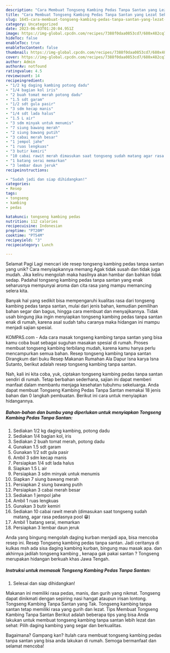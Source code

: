 ```yaml
---
description: "Cara Membuat Tongseng Kambing Pedas Tanpa Santan yang Lezat Sekali, Mengugah Selera"
title: "Cara Membuat Tongseng Kambing Pedas Tanpa Santan yang Lezat Sekali, Mengugah Selera"
slug: 1645-cara-membuat-tongseng-kambing-pedas-tanpa-santan-yang-lezat-sekali-mengugah-selera
category: Uncategorized
date: 2023-06-03T01:20:04.951Z
image: https://img-global.cpcdn.com/recipes/7388f0daa0853cd7/680x482cq70/tongseng-kambing-pedas-tanpa-santan-foto-resep-utama.jpg
hideToc: false
enableToc: true
enableTocContent: false
thumbnail: https://img-global.cpcdn.com/recipes/7388f0daa0853cd7/680x482cq70/tongseng-kambing-pedas-tanpa-santan-foto-resep-utama.jpg
cover: https://img-global.cpcdn.com/recipes/7388f0daa0853cd7/680x482cq70/tongseng-kambing-pedas-tanpa-santan-foto-resep-utama.jpg
author: Admin
authorAv: notfound
ratingvalue: 4.5
reviewcount: 14
recipeingredient:
- "1/2 kg daging kambing potong dadu"
- "1/4 bagian kol iris"
- "2 buah tomat merah potong dadu"
- "1.5 sdt garam"
- "1/2 sdt gula pasir"
- "3 sdm kecap manis"
- "1/4 sdt lada halus"
- "1.5 L air"
- "3 sdm minyak untuk menumis"
- "7 siung bawang merah"
- "2 siung bawang putih"
- "3 cabai merah besar"
- "1 jempol jahe"
- "1 ruas lengkuas"
- "3 butir kemiri"
- "10 cabai rawit merah dimasukan saat tongseng sudah matang agar rasa pedasnya pool "
- "1 batang serai memarkan"
- "3 lembar daun jeruk"
recipeinstructions:

- "Sudah jadi dan siap dihidangkan!"
categories:
- Resep
tags:
- tongseng
- kambing
- pedas

katakunci: tongseng kambing pedas 
nutrition: 112 calories
recipecuisine: Indonesian
preptime: "PT20M"
cooktime: "PT54M"
recipeyield: "3"
recipecategory: Lunch

---
```



Selamat Pagi Lagi mencari ide resep tongseng kambing pedas tanpa santan yang unik? Cara menyiapkannya memang Agak tidak susah dan tidak juga mudah. Jika keliru mengolah maka hasilnya akan hambar dan bahkan tidak sedap. Padahal tongseng kambing pedas tanpa santan yang enak seharusnya mempunyai aroma dan cita rasa yang mampu memancing selera kita.


Banyak hal yang sedikit bisa mempengaruhi kualitas rasa dari tongseng kambing pedas tanpa santan, mulai dari jenis bahan, kemudian pemilihan bahan segar dan bagus, hingga cara membuat dan menyajikannya. Tidak usah bingung jika ingin menyiapkan tongseng kambing pedas tanpa santan enak di rumah, karena asal sudah tahu caranya maka hidangan ini mampu menjadi sajian spesial.

KOMPAS.com - Ada cara masak tongseng kambing tanpa santan yang bisa kamu coba buat sebagai suguhan masakan spesial di rumah. Proses membuat tongseng kambing terbilang mudah, karena kamu hanya perlu mencampurkan semua bahan. Resep tongseng kambing tanpa santan Dirangkum dari buku Resep Makanan Rumahan Ala Dapur Isna karya Isna Sutanto, berikut adalah resep tongseng kambing tanpa santan.


Nah, kali ini kita coba, yuk, ciptakan tongseng kambing pedas tanpa santan sendiri di rumah. Tetap berbahan sederhana, sajian ini dapat memberi manfaat dalam membantu menjaga kesehatan tubuhmu sekeluarga. Anda dapat membuat Tongseng Kambing Pedas Tanpa Santan memakai 18 jenis bahan dan 0 langkah pembuatan. Berikut ini cara untuk menyiapkan hidangannya.

<!--inarticleads1-->

##### Bahan-bahan dan bumbu yang diperlukan untuk menyiapkan Tongseng Kambing Pedas Tanpa Santan:

1. Sediakan 1/2 kg daging kambing, potong dadu
1. Sediakan 1/4 bagian kol, iris
1. Sediakan 2 buah tomat merah, potong dadu
1. Gunakan 1.5 sdt garam
1. Gunakan 1/2 sdt gula pasir
1. Ambil 3 sdm kecap manis
1. Persiapkan 1/4 sdt lada halus
1. Siapkan 1.5 L air
1. Persiapkan 3 sdm minyak untuk menumis
1. Siapkan 7 siung bawang merah
1. Persiapkan 2 siung bawang putih
1. Persiapkan 3 cabai merah besar
1. Sediakan 1 jempol jahe
1. Ambil 1 ruas lengkuas
1. Gunakan 3 butir kemiri
1. Sediakan 10 cabai rawit merah (dimasukan saat tongseng sudah matang, agar rasa pedasnya pool 😁)
1. Ambil 1 batang serai, memarkan
1. Persiapkan 3 lembar daun jeruk


Anda yang bingung mengolah daging kurban menjadi apa, bisa mencoba resep ini. Resep Tongseng kambing pedas tanpa santan. Jadi ceritanya di kulkas msh ada sisa daging kambing kurban, bingung mau masak apa. dan akhirnya jadilah tongseng kambing , kenapa gak pakai santan ? Tongseng merupakan hidangan berkuah khas Jawa Tengah. 

<!--inarticleads2-->

##### Instruksi untuk memasak Tongseng Kambing Pedas Tanpa Santan:


1. Selesai dan siap dihidangkan!

Makanan ini memiliki rasa pedas, manis, dan gurih yang nikmat. Tongseng dapat dinikmati dengan sepiring nasi hangat ataupun irisan lontong. Tongseng Kambing Tanpa Santan yang Tak. Tongseng kambing tanpa santan tetap memiliki rasa yang gurih dan lezat. Tips Membuat Tongseng Kambing Tanpa Santan Berikut adalah beberapa tips yang bisa Anda lakukan untuk membuat tongseng kambing tanpa santan lebih lezat dan sehat: Pilih daging kambing yang segar dan berkualitas. 

Bagaimana? Gampang kan? Itulah cara membuat tongseng kambing pedas tanpa santan yang bisa anda lakukan di rumah. Semoga bermanfaat dan selamat mencoba!
